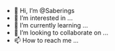 - 👋 Hi, I’m @Saberings
- 👀 I’m interested in ...
- 🌱 I’m currently learning ...
- 💞️ I’m looking to collaborate on ...
- 📫 How to reach me ...

<!---
Saberings/Saberings is a ✨ special ✨ repository because its `README.md` (this file) appears on your GitHub profile.
You can click the Preview link to take a look at your changes.
--->
